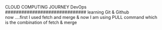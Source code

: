 CLOUD COMPUTING JOURNEY
DevOps
##############################
learning Git & Github
<br>
now ....first I used fetch and merge & now I am using PULL command which is the combination of fetch & merge
<br>
